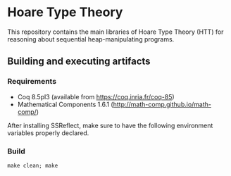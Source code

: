 # Hoare Type Theory

This repository contains the main libraries of Hoare Type Theory (HTT)
for reasoning about sequential heap-manipulating programs.

## Building and executing artifacts

### Requirements 

* Coq 8.5pl3 (available from https://coq.inria.fr/coq-85)
* Mathematical Components 1.6.1 (http://math-comp.github.io/math-comp/)

After installing SSReflect, make sure to have the following
environment variables properly declared.

### Build 

```
make clean; make
```
